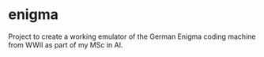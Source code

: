 # enigma
Project to create a working emulator of the German Enigma coding machine from WWII as part of my MSc in AI.
